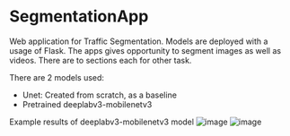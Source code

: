 # SegmentationApp
Web application for Traffic Segmentation. Models are deployed with a usage of Flask. The apps gives opportunity to segment images as well as videos. There are to sections each for other task.

There are 2 models used:
- Unet: Created from scratch, as a baseline
- Pretrained deeplabv3-mobilenetv3

Example results of deeplabv3-mobilenetv3 model
![image](https://user-images.githubusercontent.com/105235140/235952311-53b00472-74dc-4a03-97c3-a07ff8735333.png)
![image](https://user-images.githubusercontent.com/105235140/235952445-e5870c51-30cd-4dd8-830e-8438ad1be458.png)

